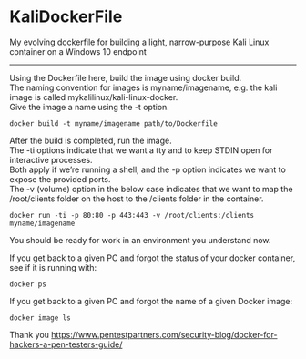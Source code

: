 # KaliDockerFile
My evolving dockerfile for building a light, narrow-purpose Kali Linux container on a Windows 10 endpoint  

-----------------
Using the Dockerfile here, build the image using docker build.  
The naming convention for images is myname/imagename, e.g. the kali image is called mykalilinux/kali-linux-docker.  
Give the image a name using the -t option.  

```
docker build -t myname/imagename path/to/Dockerfile  
```

After the build is completed, run the image.  
The -ti options indicate that we want a tty and to keep STDIN open for interactive processes.  
Both apply if we’re running a shell, and the -p option indicates we want to expose the provided ports.  
The -v (volume) option in the below case indicates that we want to map the /root/clients folder on the host to the /clients folder in the container.  

```
docker run -ti -p 80:80 -p 443:443 -v /root/clients:/clients myname/imagename  
```

You should be ready for work in an environment you understand now.  

If you get back to a given PC and forgot the status of your docker container, see if it is running with:  

```
docker ps  
```

If you get back to a given PC and forgot the name of a given Docker image:  

```
docker image ls  
```
 
Thank you https://www.pentestpartners.com/security-blog/docker-for-hackers-a-pen-testers-guide/ 
